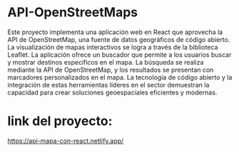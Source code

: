 # API-OpenStreetMaps

Este proyecto implementa una aplicación web en React que aprovecha la API de OpenStreetMap, una fuente de datos geográficos de código abierto. La visualización de mapas interactivos se logra a través de la biblioteca Leaflet. La aplicación ofrece un buscador que permite a los usuarios buscar y mostrar destinos específicos en el mapa. La búsqueda se realiza mediante la API de OpenStreetMap, y los resultados se presentan con marcadores personalizados en el mapa. La tecnología de código abierto y la integración de estas herramientas líderes en el sector demuestran la capacidad para crear soluciones geoespaciales eficientes y modernas.

# link del proyecto:
https://api-mapa-con-react.netlify.app/
